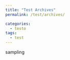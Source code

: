 ```yaml
---
title: "Test Archives"
permalink: /test/archives/

categories:
  - testo
tags:
  - test
---
```


sampling